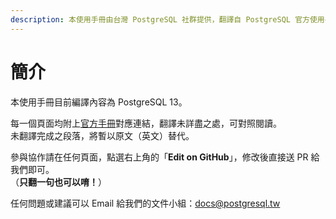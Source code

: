```yaml
---
description: 本使用手冊由台灣 PostgreSQL 社群提供，翻譯自 PostgreSQL 官方使用手冊，以推廣 PostgreSQL 於台灣的應用。
---
```


# 簡介

本使用手冊目前編譯內容為 PostgreSQL 13。

每一個頁面均附上[官方手冊](https://www.postgresql.org/docs/current/index.html)對應連結，翻譯未詳盡之處，可對照閱讀。  
未翻譯完成之段落，將暫以原文（英文）替代。

參與協作請在任何頁面，點選右上角的「**Edit on GitHub**」，修改後直接送 PR 給我們即可。  
（**只翻一句也可以唷！**）

任何問題或建議可以 Email 給我們的文件小組：[docs@postgresql.tw](mailto:docs@postgresql.tw)

